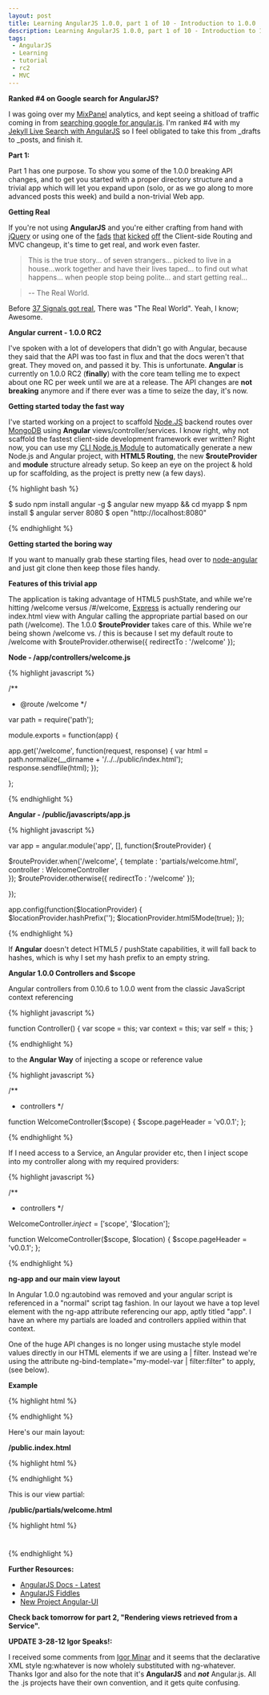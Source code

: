 ```yaml
---
layout: post
title: Learning AngularJS 1.0.0, part 1 of 10 - Introduction to 1.0.0
description: Learning AngularJS 1.0.0, part 1 of 10 - Introduction to 1.0.0
tags:
 - AngularJS
 - Learning
 - tutorial
 - rc2
 - MVC
---
```


**Ranked #4 on Google search for AngularJS?**

I was going over my [MixPanel](http://mixpanel.com/) analytics, and kept seeing a shitload of traffic coming in from [searching google for angular.js](www.google.com/search?q=angular.js). I'm ranked #4 with my [Jekyll Live Search with AngularJS](http://edwardhotchkiss.com/blog/2012/03/11/jekyll-live-search-with-angular.js/) so I feel obligated to take this from _drafts to _posts, and finish it.

**Part 1:**

Part 1 has one purpose. To show you some of the 1.0.0 breaking API changes, and to get you started with a proper directory structure and a trivial app which will let you expand upon (solo, or as we go along to more advanced posts this week) and build a non-trivial Web app.

**Getting Real**

If you're not using **AngularJS** and you're either crafting from hand with [jQuery](http://jquery.org) or using one of the [fads](http://backbonejs.com) [that](http://knockoutjs.com/) [kicked](https://github.com/maccman/spine/) [off](http://sammyjs.org/) the Client-side Routing and MVC changeup, it's time to get real, and work even faster. 

> This is the true story... of seven strangers... picked to live in a house...work together and have their lives taped... to find out what happens... when people stop being polite... and start getting real...

> -- The Real World.

Before [37 Signals got real](http://gettingreal.37signals.com/), There was "The Real World". Yeah, I know; Awesome.

**Angular current - 1.0.0 RC2**

I've spoken with a lot of developers that didn't go with Angular, because they said that the API was too fast in flux and that the docs weren't that great. They moved on, and passed it by. This is unfortunate. **Angular** is currently on 1.0.0 RC2 (**finally**) with the core team telling me to expect about one RC per week until we are at a release. The API changes are **not breaking** anymore and if there ever was a time to seize the day, it's now.

**Getting started today the fast way**

I've started working on a project to scaffold [Node.JS](http://nodejs.org) backend routes over [MongoDB](http://mongodb.org) using **Angular** views/controller/services. I know right, why not scaffold the fastest client-side development framework ever written? Right now, you can use my [CLI Node.js Module](http://search.npmjs.org/#/angular) to automatically generate a new Node.js and Angular project, with **HTML5 Routing**, the new **$routeProvider** and **module** structure already setup. So keep an eye on the project & hold up for scaffolding, as the project is pretty new (a few days).

{% highlight bash %}

$ sudo npm install angular -g
$ angular new myapp && cd myapp
$ npm install
$ angular server 8080
$ open "http://localhost:8080"

{% endhighlight %}

**Getting started the boring way**

If you want to manually grab these starting files, head over to [node-angular](https://github.com/edwardhotchkiss/node-angular/tree/master/lib/node-angular/templates) and just git clone then keep those files handy.

**Features of this trivial app**

The application is taking advantage of HTML5 pushState, and while we're hitting /welcome versus /#/welcome, [Express](http://expressjs.com/) is actually rendering our index.html view with Angular calling the appropriate partial based on our path (/welcome). The 1.0.0 **$routeProvider** takes care of this. While we're being shown /welcome vs. / this is because I set my default route to /welcome with $routeProvider.otherwise({ redirectTo : '/welcome' });

**Node - /app/controllers/welcome.js**

{% highlight javascript %}

/**
 * @route /welcome
 */

var path = require('path');

module.exports = function(app) {

  app.get('/welcome', function(request, response) {
  	var html = path.normalize(__dirname + '/../../public/index.html');
    response.sendfile(html);
  });

};

{% endhighlight %}

**Angular - /public/javascripts/app.js**

{% highlight javascript %}

var app = angular.module('app', [], function($routeProvider) {

  $routeProvider.when('/welcome', {
    template   : 'partials/welcome.html',
    controller : WelcomeController  
  });
  $routeProvider.otherwise({ 
    redirectTo : '/welcome'
  });

});

app.config(function($locationProvider) {  
  $locationProvider.hashPrefix('');
  $locationProvider.html5Mode(true);
});

{% endhighlight %}

If **Angular** doesn't detect HTML5 / pushState capabilities, it will fall back to hashes, which is why I set my hash prefix to an empty string.

**Angular 1.0.0 Controllers and $scope**

Angular controllers from 0.10.6 to 1.0.0 went from the classic JavaScript context referencing

{% highlight javascript %}

function Controller() {
	var scope = this;
	var context = this;
	var self = this;
}

{% endhighlight %}

to the **Angular Way** of injecting a scope or reference value

{% highlight javascript %}

/**
 * controllers
 */

function WelcomeController($scope) {
  $scope.pageHeader = 'v0.0.1';
};

{% endhighlight %}

If I need access to a Service, an Angular provider etc, then I inject scope into my controller along with my required providers:

{% highlight javascript %}

/**
 * controllers
 */

WelcomeController.$inject = ['$scope', '$location'];

function WelcomeController($scope, $location) {
  $scope.pageHeader = 'v0.0.1';
};

{% endhighlight %}

**ng-app and our main view layout**

In Angular 1.0.0 ng:autobind was removed and your angular script is referenced in a "normal" script tag fashion. In our layout we have a top level element with the ng-app attribute referencing our app, aptly titled "app". I have an <ng-view></ng-view> where my partials are loaded and controllers applied within that context.

One of the huge API changes is no longer using mustache style model values directly in our HTML elements if we are using a | filter. Instead we're using the attribute ng-bind-template="my-model-var | filter:filter" to apply, (see below).

**Example**

{% highlight html %}

<p ng-bind-html="item.content | highlight:filterBy"></p>

{% endhighlight %}

Here's our main layout:

**/public.index.html**

{% highlight html %}

<!DOCTYPE html>
<html xmlns:ng="http://angularjs.org" lang="en" ng-app="app" ng-init="">
  <head>
    <meta charset="utf-8">
    <title ng-bind-template="Node-Angular {{ site.leftCurleys }}pageTitle{{ site.rightCurleys }}">Node-Angular</title>
  </head>
  <body>
    <div>
      <ng-view></ng-view>
    </div>
    <script type="text/javascript" src="javascripts/vendor/angular-1.0.0rc2.min.js" ng:autobind></script>
    <script type="text/javascript" src="javascripts/app.js"></script>
  </body>
</html>

{% endhighlight %}

This is our view partial:

**/public/partials/welcome.html**

{% highlight html %}

<div class="container" ng:init="$root.pageTitle = pageHeader">
  <h1 ng-bind-html="pageHeader"></h1>
</div>

{% endhighlight %}

**Further Resources:**

  * [AngularJS Docs - Latest](http://docs-next.angularjs.org/api)
  * [AngularJS Fiddles](https://github.com/angular/angular.js/wiki/JsFiddle-Examples)
  * [New Project Angular-UI](http://github.com/angular-ui)


**Check back tomorrow for part 2, "Rendering views retrieved from a Service".**


**UPDATE 3-28-12 Igor Speaks!:**

I received some comments from [Igor Minar](https://twitter.com/#!/igorminar) and it seems that the declarative XML style ng:whatever is now wholely substituted with ng-whatever. Thanks Igor and also for the note that it's **AngularJS** and ***not*** Angular.js. All the .js projects have their own convention, and it gets quite confusing.



